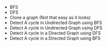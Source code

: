 - BFS
- DFS
- Clone a graph (Not that easy as it looks)
- Detect A cycle in Undirected Graph using BFS
- Detect A cycle in Undirected Graph using DFS
- Detect A cycle in a Directed Graph using DFS
- Detect A cycle in a Directed Graph using BFS
